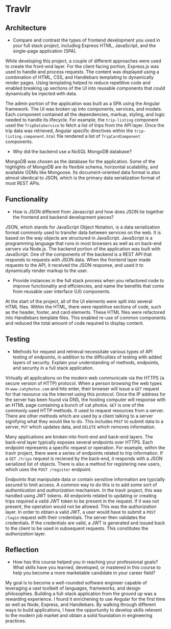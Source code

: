 # Travlr

## Architecture

- Compare and contrast the types of frontend development you used in your full stack project, including Express HTML, JavaScript, and the single-page application (SPA).

While developing this project, a couple of different approaches were used to create the front-end layer. For the client facing portion, Express.js was used to handle and process
requests. The content was displayed using a combination of HTML, CSS, and Handlebars templating to dynamically render pages. Using templating helped to reduce repetitive code
and enabled breaking up sections of the UI into reusable components that could dynamically be injected with data.

The admin portion of the application was built as a SPA using the Angular framework. The UI was broken up into components, services, and models. Each component contained
all the dependencies, markup, styling, and logic needed to handle its lifecycle. For example, the `trip-listing` component used the `TripDataService` to fetch a list of
trips from the API layer. Once the trip data was retrieved, Angular specific directives within the `trip-listing.component.html` file rendered a list of `TripCardComponent` components.

- Why did the backend use a NoSQL MongoDB database?

MongoDB was chosen as the database for the application. Some of the highlights of MongoDB are its flexible schema, horizontal scalability, and available ODMs like Mongoose.
Its document-oriented data format is also almost identical to JSON, which is the primary data serialization format of most REST APIs.

## Functionality

- How is JSON different from Javascript and how does JSON tie together the frontend and backend development pieces?

JSON, which stands for JavaScript Object Notation, is a data serialization format commonly used to transfer data between services on the web.
It is based on the way objects are structured in JavaScript.
JavaScript is a programming language that runs in most browsers as well as on back-end servers via Node.js.
The backend portion of the application was built with JavaScript.
One of the components of the backend is a REST API that responds to requests with JSON data.
When the frontend layer made requests to the API, it received the JSON response, and used it to dynamically render markup to the user.

- Provide instances in the full stack process when you refactored code to improve functionality and efficiencies, and name the benefits that come from reusable user interface (UI) components.

At the start of the project, all of the UI elements were split into several HTML files. Within the HTML, there were repetitive sections of code, such as the header, footer, and card elements.
These HTML files were refactored into Handlebars template files. This enabled re-use of common components and reduced the total amount of code required to display content.

## Testing

- Methods for request and retrieval necessitate various types of API testing of endpoints, in addition to the difficulties of testing with added layers of security. Explain your understanding of methods, endpoints, and security in a full stack application.

Virtually all applications on the modern web communicate via the HTTPS (a secure version of HTTP) protocol. When a person browsing the web types in `www.catphotos.com` and hits enter,
their browser will issue a `GET` request for that resource via the internet using this protocol. Once the IP address for the server has been found via DNS, the hosting computer will response with an HTML page
containing a bunch of cat photos.
`GET` is one of the commonly used HTTP methods. It used to request resources from a server.
There are other methods which are used by a client talking to a server signifying what they would like to do.
This includes `POST` to submit data to a server, `PUT` which updates data, and `DELETE` which removes information.

Many applications are broken into front-end and back-end layers. The back-end layer typically exposes several endpoints over HTTPS. Each endpoint represents
a specific request or operation. For example, within the travlr project, there were a series of endpoints related to trip information.
If a `GET /trips` request is recieved by the back-end, it responds with a JSON serialized list of objects. There is also a method for registering new users, which uses
the `POST /register` endpoint.

Endpoints that manipulate data or contain sensitive information are typcially secured to limit access. A common way to do this is to add some sort of *authentication* and *authorization* mechanism.
In the travlr project, this was handled using JWT tokens. All endpoints related to updating or creating trips required a valid JWT token to be present in the request.
If it was not present, the operation would not be allowed. This was the *authorization* layer.
In order to obtain a valid JWT, a user would have to submit a `POST /login` request with their credentials. The server then validates the credentials.
If the credentials are valid, a JWT is generated and issued back to the client to be used in subsequent requests.
This constitutes the *authorization* layer.

## Reflection

- How has this course helped you in reaching your professional goals? What skills have you learned, developed, or mastered in this course to help you become a more marketable candidate in your career field?

My goal is to become a well-rounded software engineer capable of leveraging a vast toolbelt of languages, frameworks, and design philosophies.
Building a full-stack application from the ground up was a rewarding experience. I found it enrichening to use Angular for the first time as well as Node, Express, and Handlebars.
By walking through different ways to build applications, I have the oppurtunity to develop skills relevent to the modern job market and obtain a solid foundation
in engineering practices.
